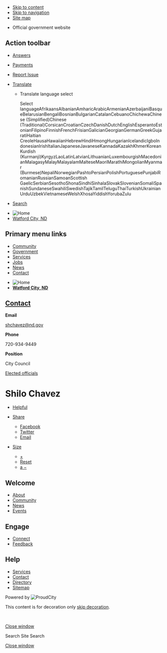 - [Skip to content](https://cityofwatfordcity.gov/contacts/shilo-chavez/)
- [Skip to navigation](https://cityofwatfordcity.gov/contacts/shilo-chavez/)
- [Site map](https://cityofwatfordcity.gov/sitemap)

<!--THE END-->

- Official government website

## Action toolbar

- [Answers](https://cityofwatfordcity.gov/contacts/shilo-chavez "Answers")
- [Payments](https://cityofwatfordcity.gov/contacts/shilo-chavez "Payments")
- [Report Issue](https://cityofwatfordcity.gov/contacts/shilo-chavez "Report Issue")
- [Translate](https://cityofwatfordcity.gov/contacts/shilo-chavez "Translate")
  
  - Translate language select
    
    Select languageAfrikaansAlbanianAmharicArabicArmenianAzerbaijaniBasqueBelarusianBengaliBosnianBulgarianCatalanCebuanoChichewaChinese (Simplified)Chinese (Traditional)CorsicanCroatianCzechDanishDutchEnglishEsperantoEstonianFilipinoFinnishFrenchFrisianGalicianGeorgianGermanGreekGujaratiHaitian CreoleHausaHawaiianHebrewHindiHmongHungarianIcelandicIgboIndonesianIrishItalianJapaneseJavaneseKannadaKazakhKhmerKoreanKurdish (Kurmanji)KyrgyzLaoLatinLatvianLithuanianLuxembourgishMacedonianMalagasyMalayMalayalamMalteseMaoriMarathiMongolianMyanmar (Burmese)NepaliNorwegianPashtoPersianPolishPortuguesePunjabiRomanianRussianSamoanScottish GaelicSerbianSesothoShonaSindhiSinhalaSlovakSlovenianSomaliSpanishSundaneseSwahiliSwedishTajikTamilTeluguThaiTurkishUkrainianUrduUzbekVietnameseWelshXhosaYiddishYorubaZulu

<!--THE END-->

- [Search](https://cityofwatfordcity.gov/contacts/shilo-chavez "Search")

<!--THE END-->

- ![Home](https://storage.googleapis.com/proudcity/watfordcitynd/2024/07/MC-WatfordCity-Logo-FC.pdf-213x64.png "Home")
- [Watford City, ND](https://cityofwatfordcity.gov "Home")

## Primary menu links

- [Community](https://cityofwatfordcity.gov/community)
- [Government](https://cityofwatfordcity.gov/government)
- [Services](https://cityofwatfordcity.gov/services)
- [Jobs](https://cityofwatfordcity.gov/jobs-2)
- [News](https://cityofwatfordcity.gov/news)
- [Contact](https://cityofwatfordcity.gov/contact)

<!--THE END-->

- ![Home](https://storage.googleapis.com/proudcity/watfordcitynd/2024/07/MC-WatfordCity-Logo-FC.pdf-213x64.png "Home")
- [**Watford City, ND**](https://cityofwatfordcity.gov "Home")

## [Contact](https://cityofwatfordcity.gov/contact)

**Email**

[shchavez@nd.gov](mailto:shchavez@nd.gov)

**Phone**

720-934-9449

**Position**

City Council

[Elected officials](https://cityofwatfordcity.gov/contact?filter_categories%5B%5D=57)

# Shilo Chavez

- [Helpful](https://cityofwatfordcity.gov/contacts/shilo-chavez "This page makes me proud")
- [Share](https://cityofwatfordcity.gov/contacts/shilo-chavez)
  
  - [Facebook](https://www.facebook.com/sharer/sharer.php?u=https%3A%2F%2Fcityofwatfordcity.gov%2Fcontacts%2Fshilo-chavez%3Fstaff-member%3Dshilo-chavez%26post_type%3Dstaff-member%26name%3Dshilo-chavez "Share on Facebook")
  - [Twitter](https://twitter.com/share?url=https%3A%2F%2Fcityofwatfordcity.gov%2Fcontacts%2Fshilo-chavez%3Fstaff-member%3Dshilo-chavez%26post_type%3Dstaff-member%26name%3Dshilo-chavez "Share on Twitter")
  - [Email](mailto:?subject=Shilo%20Chavez%20from%20Watford%20City%2C%20ND&body=Read%20more%3A%20https%3A%2F%2Fcityofwatfordcity.gov%2Fcontacts%2Fshilo-chavez%3Fstaff-member%3Dshilo-chavez%26post_type%3Dstaff-member%26name%3Dshilo-chavez "Share by Email")
- [Size](https://cityofwatfordcity.gov/contacts/shilo-chavez)
  
  - [+](https://cityofwatfordcity.gov/contacts/shilo-chavez "Increase Font Size")
  - [Reset](https://cityofwatfordcity.gov/contacts/shilo-chavez "Reset Font Size")
  - [a −](https://cityofwatfordcity.gov/contacts/shilo-chavez "Decrease Font Size")

## Welcome

- [About](https://cityofwatfordcity.gov/about)
- [Community](https://cityofwatfordcity.gov/community)
- [News](https://cityofwatfordcity.gov/news)
- [Events](https://www.watfordcityevents.com/all/Calendar/List)

## Engage

- [Connect](https://cityofwatfordcity.gov/connect)
- [Feedback](https://cityofwatfordcity.gov/feedback)

## Help

- [Services](https://cityofwatfordcity.gov/services)
- [Contact](https://cityofwatfordcity.gov/contact)
- [Directory](https://cityofwatfordcity.gov/directory)
- [Sitemap](https://cityofwatfordcity.gov/sitemap)

Powered by ![ProudCity](https://cityofwatfordcity.gov/wp-content/plugins/wp-proud-core/assets/images/logo-white-1x.png)

This content is for decoration only [skip decoration](https://cityofwatfordcity.gov/contacts/shilo-chavez/).

<!--THE END-->

 

[Close window](https://cityofwatfordcity.gov/contacts/shilo-chavez)

Search Site Search

[Close window](https://cityofwatfordcity.gov/contacts/shilo-chavez)